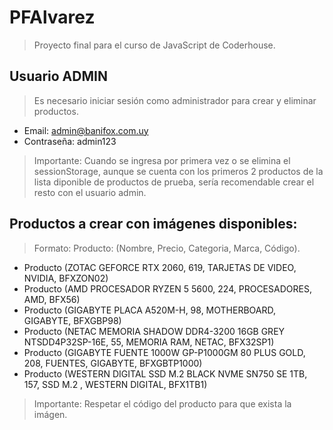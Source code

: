 # PFAlvarez

> Proyecto final para el curso de JavaScript de Coderhouse.

## Usuario ADMIN

> Es necesario iniciar sesión como administrador para crear y eliminar productos.

- Email: admin@banifox.com.uy
- Contraseña: admin123

> Importante: Cuando se ingresa por primera vez o se elimina el sessionStorage, aunque se cuenta con los primeros 2 productos de la lista diponible de productos de prueba, sería recomendable crear el resto con el usuario admin.

## Productos a crear con imágenes disponibles:

> Formato: Producto: (Nombre, Precio, Categoria, Marca, Código).

- Producto (ZOTAC GEFORCE RTX 2060, 619, TARJETAS DE VIDEO, NVIDIA, BFXZON02)
- Producto (AMD PROCESADOR RYZEN 5 5600, 224, PROCESADORES, AMD, BFX56)
- Producto (GIGABYTE PLACA A520M-H, 98, MOTHERBOARD, GIGABYTE, BFXGBP98)
- Producto (NETAC MEMORIA SHADOW DDR4-3200 16GB GREY NTSDD4P32SP-16E, 55, MEMORIA RAM, NETAC, BFX32SP1)
- Producto (GIGABYTE FUENTE 1000W GP-P1000GM 80 PLUS GOLD, 208, FUENTES, GIGABYTE, BFXGBTP1000)
- Producto (WESTERN DIGITAL SSD M.2 BLACK NVME SN750 SE 1TB, 157, SSD M.2 , WESTERN DIGITAL, BFX1TB1)

> Importante: Respetar el código del producto para que exista la imágen.
